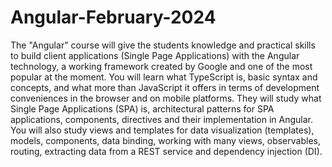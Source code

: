 # Angular-February-2024
The "Angular" course will give the students knowledge and practical skills to build client applications (Single Page Applications) with the Angular technology, a working framework created by Google and one of the most popular at the moment. You will learn what TypeScript is, basic syntax and concepts, and what more than JavaScript it offers in terms of development conveniences in the browser and on mobile platforms. They will study what Single Page Applications (SPA) is, architectural patterns for SPA applications, components, directives and their implementation in Angular. You will also study views and templates for data visualization (templates), models, components, data binding, working with many views, observables, routing, extracting data from a REST service and dependency injection (DI).
